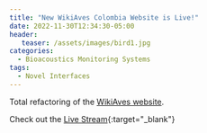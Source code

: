 ```yaml
---
title: "New WikiAves Colombia Website is Live!"
date: 2022-11-30T12:34:30-05:00
header:
   teaser: /assets/images/bird1.jpg
categories:
  - Bioacoustics Monitoring Systems
tags:
  - Novel Interfaces
---
```


Total refactoring of the [WikiAves website](https://wikiaves.icesi.edu.co/).

Check out the [Live Stream][URL]{:target="_blank"} 

[URL]: https://youtu.be/NGyBBv5bmyA?t=5273

